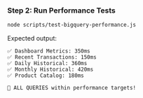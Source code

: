 ### Step 2: Run Performance Tests

```bash
node scripts/test-bigquery-performance.js
```

Expected output:

```
✅ Dashboard Metrics: 350ms
✅ Recent Transactions: 150ms
✅ Daily Historical: 360ms
✅ Monthly Historical: 420ms
✅ Product Catalog: 180ms

🎯 ALL QUERIES within performance targets!
```
